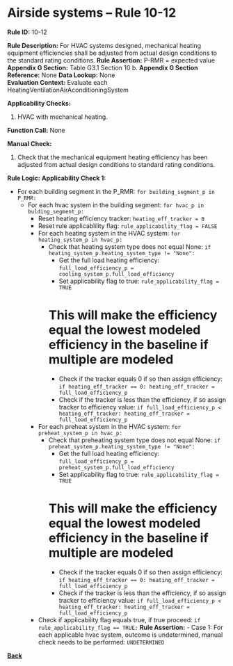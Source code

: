 # Airside systems – Rule 10-12

**Rule ID:** 10-12
 
**Rule Description:** For HVAC systems designed, mechanical heating equipment efficiencies shall be adjusted from actual design conditions to the standard rating conditions. 
**Rule Assertion:** P-RMR = expected value                                           
**Appendix G Section:** Table G3.1 Section 10 b. 
**Appendix G Section Reference:** None
**Data Lookup:** None  
**Evaluation Context:** Evaluate each HeatingVentilationAirAconditioningSystem  

**Applicability Checks:** 

1. HVAC with mechanical heating.

**Function Call:** None

**Manual Check:** 

 1. Check that the mechanical equipment heating efficiency has been adjusted from actual design conditions to standard rating conditions.  


**Rule Logic:**
**Applicability Check 1:** 
- For each building segment in the P_RMR: `for building_segment_p in P_RMR:`
    - For each hvac system in the building segment: `for hvac_p in bulding_segment_p:`
        - Reset heating efficiency tracker: `heating_eff_tracker = 0`
        - Reset rule applicablility flag: `rule_applicability_flag = FALSE`
        - For each heating system in the HVAC system: `for heating_system_p in hvac_p:`
            - Check that heating system type does not equal None: `if heating_system_p.heating_system_type != "None":`
                - Get the full load heating efficiency: `full_load_efficiency_p = cooling_system_p.full_load_efficiency`
                - Set applicability flag to true: `rule_applicability_flag = TRUE`
                # This will make the efficiency equal the lowest modeled efficiency in the baseline if multiple are modeled
                - Check if the tracker equals 0 if so then assign efficiency: `if heating_eff_tracker == 0: heating_eff_tracker = full_load_efficiency_p`
                - Check if the tracker is less than the efficiency, if so assign tracker to efficiency value: `if full_load_efficiency_p < heating_eff_tracker: heating_eff_tracker = full_load_efficiency_p`
        - For each preheat system in the HVAC system: `for preheat_system_p in hvac_p:`
            - Check that preheating system type does not equal None: `if preheat_system_p.heating_system_type != "None": `
                - Get the full load heating efficiency: `full_load_efficiency_p = preheat_system_p.full_load_efficiency`
                - Set applicability flag to true: `rule_applicability_flag = TRUE`
                # This will make the efficiency equal the lowest modeled efficiency in the baseline if multiple are modeled
                - Check if the tracker equals 0 if so then assign efficiency: `if heating_eff_tracker == 0: heating_eff_tracker = full_load_efficiency_p`
                - Check if the tracker is less than the efficiency, if so assign tracker to efficiency value: `if full_load_efficiency_p < heating_eff_tracker: heating_eff_tracker = full_load_efficiency_p`     
         - Check if applicability flag equals true, if true proceed: `if rule_applicability_flag == TRUE:` 
                **Rule Assertion:**
                - Case 1: For each applicable hvac system, outcome is undetermined, manual check needs to be performed: `UNDETERMINED` 

 **[Back](../_toc.md)**
